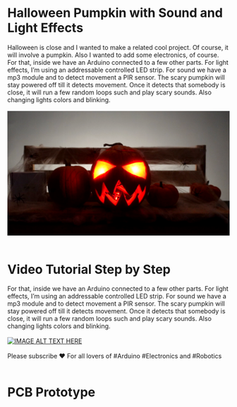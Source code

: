 # Halloween Pumpkin with Sound and Light Effects
Halloween is close and I wanted to make a related cool project. Of course, it will involve a pumpkin. Also I wanted to add some electronics, of course. For that, inside we have an Arduino connected to a few other parts. For light effects, I’m using an addressable controlled LED strip. For sound we have a mp3 module and to detect movement a PIR sensor. The scary pumpkin will stay powered off till it detects movement. Once it detects that somebody is close, it will run a few random loops such and play scary sounds. Also changing lights colors and blinking. </br> </br> 
![](Sound-Light-Effect-Halloween-Pumpkin.png) </br> </br>
# Video Tutorial Step by Step
For that, inside we have an Arduino connected to a few other parts. For light effects, I’m using an addressable controlled LED strip. For sound we have a mp3 module and to detect movement a PIR sensor. The scary pumpkin will stay powered off till it detects movement. Once it detects that somebody is close, it will run a few random loops such and play scary sounds. Also changing lights colors and blinking. </br> </br> 
[![IMAGE ALT TEXT HERE](http://img.youtube.com/vi/3D97cRfyO90/0.jpg)](http://www.youtube.com/watch?v=3D97cRfyO90)</br></br>
Please subscribe ❤️ For all lovers of #Arduino #Electronics and #Robotics </br> </br>
# PCB Prototype
